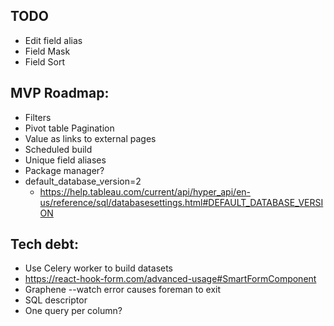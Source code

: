 ## TODO

- Edit field alias
- Field Mask
- Field Sort

## MVP Roadmap:

- Filters
- Pivot table Pagination
- Value as links to external pages
- Scheduled build
- Unique field aliases
- Package manager?
- default_database_version=2
  - https://help.tableau.com/current/api/hyper_api/en-us/reference/sql/databasesettings.html#DEFAULT_DATABASE_VERSION

## Tech debt:

- Use Celery worker to build datasets
- https://react-hook-form.com/advanced-usage#SmartFormComponent
- Graphene --watch error causes foreman to exit
- SQL descriptor
- One query per column?
